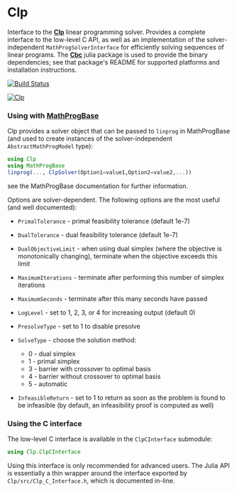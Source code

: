 Clp
===

Interface to the **[Clp]** linear programming solver. Provides a complete interface to the low-level C API, as well as an implementation of the solver-independent ``MathProgSolverInterface`` for efficiently solving sequences of linear programs. The **[Cbc]** julia package is used to provide the binary dependencies; see that package's README for supported platforms and installation instructions.  

[![Build Status](https://travis-ci.org/JuliaOpt/Clp.jl.svg?branch=master)](https://travis-ci.org/JuliaOpt/Clp.jl)

[![Clp](http://pkg.julialang.org/badges/Clp_0.5.svg)](http://pkg.julialang.org/?pkg=Clp&ver=0.5)

[Clp]: https://projects.coin-or.org/Clp
[Cbc]: https://github.com/JuliaOpt/Cbc.jl

### Using with **[MathProgBase]**


Clp provides a solver object that can be passed to ``linprog`` in MathProgBase (and used to create instances of the solver-independent ``AbstractMathProgModel`` type):

```julia
using Clp
using MathProgBase
linprog(..., ClpSolver(Option1=value1,Option2=value2,...))
```

see the MathProgBase documentation for further information.

[MathProgBase]: https://github.com/JuliaOpt/MathProgBase.jl

Options are solver-dependent. The following options are the most useful (and well documented):

* ``PrimalTolerance`` - primal feasibility tolerance (default 1e-7)
* ``DualTolerance`` - dual feasibility tolerance (default 1e-7)
* ``DualObjectiveLimit`` - when using dual simplex (where the objective is monotonically changing), terminate when the objective exceeds this limit
* ``MaximumIterations`` - terminate after performing this number of simplex iterations
* ``MaximumSeconds`` - terminate after this many seconds have passed
* ``LogLevel`` - set to 1, 2, 3, or 4 for increasing output (default 0)
* ``PresolveType`` - set to 1 to disable presolve
* ``SolveType`` - choose the solution method:

    - 0 - dual simplex
	- 1 - primal simplex
	- 3 - barrier with crossover to optimal basis
	- 4 - barrier without crossover to optimal basis
	- 5 - automatic

* ``InfeasibleReturn`` - set to 1 to return as soon as the problem is found to be infeasible (by default, an infeasibility proof is computed as well)

### Using the C interface

The low-level C interface is available in the ``ClpCInterface`` submodule:
```julia
using Clp.ClpCInterface
```

Using this interface is only recommended for advanced users. The Julia API is essentially a thin wrapper around the interface exported by ``Clp/src/Clp_C_Interface.h``, which is documented in-line. 


